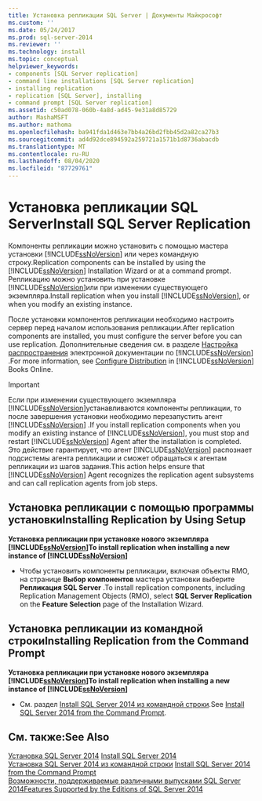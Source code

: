```yaml
---
title: Установка репликации SQL Server | Документы Майкрософт
ms.custom: ''
ms.date: 05/24/2017
ms.prod: sql-server-2014
ms.reviewer: ''
ms.technology: install
ms.topic: conceptual
helpviewer_keywords:
- components [SQL Server replication]
- command line installations [SQL Server replication]
- installing replication
- replication [SQL Server], installing
- command prompt [SQL Server replication]
ms.assetid: c50ad078-060b-4a8d-ad45-9e31a8d85729
author: MashaMSFT
ms.author: mathoma
ms.openlocfilehash: ba941fda1d463e7bb4a26bd2fbb45d2a82ca27b3
ms.sourcegitcommit: ad4d92dce894592a259721a1571b1d8736abacdb
ms.translationtype: MT
ms.contentlocale: ru-RU
ms.lasthandoff: 08/04/2020
ms.locfileid: "87729761"
---
```

# <a name="install-sql-server-replication"></a><span data-ttu-id="4511e-102">Установка репликации SQL Server</span><span class="sxs-lookup"><span data-stu-id="4511e-102">Install SQL Server Replication</span></span>
  <span data-ttu-id="4511e-103">Компоненты репликации можно установить с помощью мастера установки [!INCLUDE[ssNoVersion](../../includes/ssnoversion-md.md)] или через командную строку.</span><span class="sxs-lookup"><span data-stu-id="4511e-103">Replication components can be installed by using the [!INCLUDE[ssNoVersion](../../includes/ssnoversion-md.md)] Installation Wizard or at a command prompt.</span></span> <span data-ttu-id="4511e-104">Репликацию можно установить при установке [!INCLUDE[ssNoVersion](../../includes/ssnoversion-md.md)]или при изменении существующего экземпляра.</span><span class="sxs-lookup"><span data-stu-id="4511e-104">Install replication when you install [!INCLUDE[ssNoVersion](../../includes/ssnoversion-md.md)], or when you modify an existing instance.</span></span>  
  
 <span data-ttu-id="4511e-105">После установки компонентов репликации необходимо настроить сервер перед началом использования репликации.</span><span class="sxs-lookup"><span data-stu-id="4511e-105">After replication components are installed, you must configure the server before you can use replication.</span></span> <span data-ttu-id="4511e-106">Дополнительные сведения см. в разделе [Настройка распространения](../../relational-databases/replication/configure-distribution.md) электронной документации по [!INCLUDE[ssNoVersion](../../includes/ssnoversion-md.md)] .</span><span class="sxs-lookup"><span data-stu-id="4511e-106">For more information, see [Configure Distribution](../../relational-databases/replication/configure-distribution.md) in [!INCLUDE[ssNoVersion](../../includes/ssnoversion-md.md)] Books Online.</span></span>  
  
> [!IMPORTANT]  
>  <span data-ttu-id="4511e-107">Если при изменении существующего экземпляра [!INCLUDE[ssNoVersion](../../includes/ssnoversion-md.md)]устанавливаются компоненты репликации, то после завершения установки необходимо перезапустить агент [!INCLUDE[ssNoVersion](../../includes/ssnoversion-md.md)] .</span><span class="sxs-lookup"><span data-stu-id="4511e-107">If you install replication components when you modify an existing instance of [!INCLUDE[ssNoVersion](../../includes/ssnoversion-md.md)], you must stop and restart [!INCLUDE[ssNoVersion](../../includes/ssnoversion-md.md)] Agent after the installation is completed.</span></span> <span data-ttu-id="4511e-108">Это действие гарантирует, что агент [!INCLUDE[ssNoVersion](../../includes/ssnoversion-md.md)] распознает подсистемы агента репликации и сможет обращаться к агентам репликации из шагов задания.</span><span class="sxs-lookup"><span data-stu-id="4511e-108">This action helps ensure that [!INCLUDE[ssNoVersion](../../includes/ssnoversion-md.md)] Agent recognizes the replication agent subsystems and can call replication agents from job steps.</span></span>  
  
## <a name="installing-replication-by-using-setup"></a><span data-ttu-id="4511e-109">Установка репликации с помощью программы установки</span><span class="sxs-lookup"><span data-stu-id="4511e-109">Installing Replication by Using Setup</span></span>  
 <span data-ttu-id="4511e-110">**Установка репликации при установке нового экземпляра [!INCLUDE[ssNoVersion](../../includes/ssnoversion-md.md)]**</span><span class="sxs-lookup"><span data-stu-id="4511e-110">**To install replication when installing a new instance of [!INCLUDE[ssNoVersion](../../includes/ssnoversion-md.md)]**</span></span>  
  
-   <span data-ttu-id="4511e-111">Чтобы установить компоненты репликации, включая объекты RMO, на странице **Выбор компонентов** мастера установки выберите **Репликация SQL Server** .</span><span class="sxs-lookup"><span data-stu-id="4511e-111">To install replication components, including Replication Management Objects (RMO), select **SQL Server Replication** on the **Feature Selection** page of the Installation Wizard.</span></span>  
  
## <a name="installing-replication-from-the-command-prompt"></a><span data-ttu-id="4511e-112">Установка репликации из командной строки</span><span class="sxs-lookup"><span data-stu-id="4511e-112">Installing Replication from the Command Prompt</span></span>  
 <span data-ttu-id="4511e-113">**Установка репликации при установке нового экземпляра [!INCLUDE[ssNoVersion](../../includes/ssnoversion-md.md)]**</span><span class="sxs-lookup"><span data-stu-id="4511e-113">**To install replication when installing a new instance of [!INCLUDE[ssNoVersion](../../includes/ssnoversion-md.md)]**</span></span>  
  
-   <span data-ttu-id="4511e-114">См. раздел [Install SQL Server 2014 из командной строки](install-sql-server-from-the-command-prompt.md).</span><span class="sxs-lookup"><span data-stu-id="4511e-114">See [Install SQL Server 2014 from the Command Prompt](install-sql-server-from-the-command-prompt.md).</span></span>  
  
## <a name="see-also"></a><span data-ttu-id="4511e-115">См. также:</span><span class="sxs-lookup"><span data-stu-id="4511e-115">See Also</span></span>  
 <span data-ttu-id="4511e-116">[Установка SQL Server 2014](install-sql-server.md) </span><span class="sxs-lookup"><span data-stu-id="4511e-116">[Install SQL Server 2014](install-sql-server.md) </span></span>  
 <span data-ttu-id="4511e-117">[Установка SQL Server 2014 из командной строки](install-sql-server-from-the-command-prompt.md) </span><span class="sxs-lookup"><span data-stu-id="4511e-117">[Install SQL Server 2014 from the Command Prompt](install-sql-server-from-the-command-prompt.md) </span></span>  
 [<span data-ttu-id="4511e-118">Возможности, поддерживаемые различными выпусками SQL Server 2014</span><span class="sxs-lookup"><span data-stu-id="4511e-118">Features Supported by the Editions of SQL Server 2014</span></span>](../../getting-started/features-supported-by-the-editions-of-sql-server-2014.md)  
  
  
